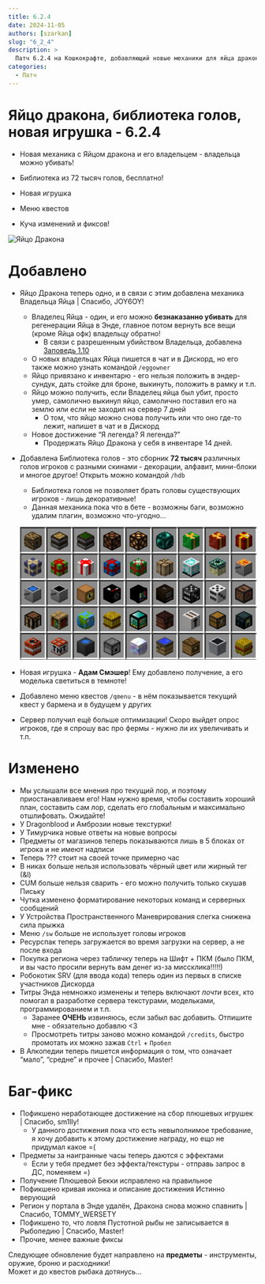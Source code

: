 ```yaml
---
title: 6.2.4
date: 2024-11-05
authors: [szarkan]
slug: "6_2_4"
description: >
  Патч 6.2.4 на Кошкокрафте, добавляющий новые механики для яйца дракона, библиотеку голов и многое другое!
categories:
  - Патч
---
```


# Яйцо дракона, библиотека голов, новая игрушка - 6.2.4

- Новая механика с Яйцом дракона и его владельцем - владельца можно убивать!

- Библиотека из 72 тысяч голов, бесплатно!

- Новая игрушка

- Меню квестов

- Куча изменений и фиксов!

![Яйцо Дракона](/assets/updates/6_2_4/preview.png)

<!-- more -->

# Добавлено

- Яйцо Дракона теперь одно, и в связи с этим добавлена механика Владельца Яйца | Спасибо, JOY6OY!
    - Владелец Яйца - один, и его можно **безнаказанно убивать** для регенерации Яйца в Энде, главное потом вернуть все вещи (кроме Яйца офк) владельцу обратно!
      - В связи с разрешенным убийством Владельца, добавлена [Заповедь 1.10](../../info/rules/rules.md)
    - О новых владельцах Яйца пишется в чат и в Дискорд, но его также можно узнать командой `/eggowner`
    - Яйцо привязано к инвентарю - его нельзя положить в эндер-сундук, дать стойке для броне, выкинуть, положить в рамку и т.п.
    - Яйцо можно получить, если Владелец яйца был убит, просто умер, самолично выкинул яйцо, самолично поставил его на землю или если не заходил на сервер 7 дней
        - О том, что яйцо можно снова получить или что оно где-то лежит, напишет в чат и в Дискорд
    - Новое достижение “Я легенда? Я легенда?”
        - Продержать Яйцо Дракона у себя в инвентаре 14 дней.
- Добавлена Библиотека голов - это сборник **72 тысяч** различных голов игроков с разными скинами - декорации, алфавит, мини-блоки и многое другое! Открыть можно командой `/hdb`
    - Библиотека голов не позволяет брать головы существующих игроков - лишь декоративные!
    - Данная механика пока что в бете - возможны баги, возможно удалим плагин, возможно что-угодно…

    ![HeadDB](/assets/updates/6_2_4/headdb.png)

- Новая игрушка - <span class="red">**Адам Смэшер**</span>! Ему добавлено получение, а его моделька светиться в темноте!
- Добавлено меню квестов `/qmenu` - в нём показывается текущий квест у бармена <span class="gray">и в будущем у других</span>
- Сервер получил ещё больше оптимизации! Скоро выйдет опрос игроков, где я спрошу вас про фермы - нужно ли их увеличивать и т.п.

# Изменено

- Мы услышали все мнения про текущий лор, и поэтому приостанавливаем его! Нам нужно время, чтобы составить хороший план, составить сам лор, сделать его глобальным и максимально отшлифовать. Ожидайте!
- У Dragonblood и Амброзии новые текстурки!
- У Тимурчика новые ответы на новые вопросы
- Предметы от магазинов теперь показываются лишь в 5 блоках от игрока и не имеют надписи
- Теперь ??? стоит на своей точке примерно час
- В никах больше нельзя использовать чёрный цвет или жирный тег (&l)
- CUM больше нельзя сварить - его можно получить только скушав Письку
- Чутка изменено форматирование некоторых команд и серверных сообщений
- У Устройства Пространственного Маневрирования слегка снижена сила прыжка
- Меню `/sw` больше не использует головы игроков
- Ресурспак теперь загружается во время загрузки на сервер, а не после входа
- Покупка региона через табличку теперь на Шифт + ПКМ (было ПКМ, и вы часто просили вернуть вам денег из-за миссклика!!!!!)
- Робокотик SRV (для ввода кода) теперь один из первых в списке участников Дискорда
- Титры Энда немножко изменены и теперь включают *почти* всех, кто помогал в разработке сервера текстурами, модельками, программированием и т.п.
    - Заранее **ОЧЕНЬ** извиняюсь, если забыл вас добавить. Отпишите мне - обязательно добавлю <3
    - Просмотреть титры заново можно командой `/credits`, быстро промотать их можно зажав `Ctrl` + `Пробел`
- В Алкопедии теперь пишется информация о том, что означает “мало”, “средне” и прочее | Спасибо, Master!

# Баг-фикс

- Пофикшено неработающее достижение на сбор плюшевых игрушек | Спасибо, sm1lly!
    - У данного достижения пока что есть невыполнимое требование, я хочу добавить к этому достижение награду, но ещо не придумал какое =(
- Предметы за наигранные часы теперь даются с эффектами
    - Если у тебя предмет без эффекта/текстуры - отправь запрос в ДС, поменяем =)
- Получение Плюшевой Бекки исправлено на правильное
- Пофикшено кривая иконка и описание достижения Истинно верующий
- Регион у портала в Энде удалён, Дракона снова можно спавнить | Спасибо, TOMMY_WERSETY
- Пофикшено то, что ловля Пустотной рыбы не записывается в Рыбопедию | Спасибо, Master!
- Прочие, менее важные фиксы

Следующее обновление будет направлено на **предметы** - инструменты, оружие, броню и расходники!  
<span class="gray">Может и до квестов рыбака дотянусь...</span>